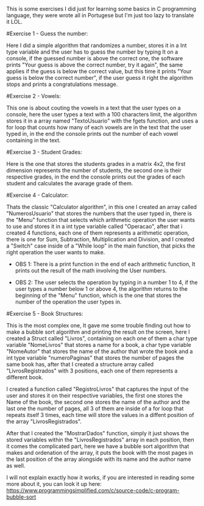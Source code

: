 This is some exercises I did just for learning some basics in C programming language, they were wrote all in Portugese but I'm just too lazy to translate it LOL.

#Exercise 1 - Guess the number:

Here I did a simple algorithm that randomizes a number, stores it in a Int type variable and the user has to guess the number by typing It on a console, if the guessed number is above the correct one, the software prints "Your guess is above the correct number, try it again", the same applies if the guess is below the correct value, but this time it prints "Your guess is below the correct number", if the user guess it right the algorithm stops and prints a congratulations message.

#Exercise 2 - Vowels:

This one is about couting the vowels in a text that the user types on a console, here the user types a text with a 100 characters limit, the algorithm stores it in a array named "TextoUsuario" with the fgets function, and uses a for loop that counts how many of each vowels are in the text that the user typed in, in the end the console prints out the number of each vowel containing in the text.

#Exercise 3 - Student Grades:

Here is the one that stores the students grades in a matrix 4x2, the first dimension represents the number of students, the second one is their respective grades, in the end the console prints out the grades of each student and calculates the avarage grade of them.

#Exercise 4 - Calculator:

Thats the classic "Calculator algorithm", in this one I created an array called "NumerosUsuario" that stores the numbers that the user typed in, there is the "Menu" function that selects which arithmetic operation the user wants to use and stores it in a int type variable called "Operacao", after that i created 4 functions, each one of them represents a arithmetic operation, there is one for Sum, Subtraction, Multiplication and Division, and I created a "Switch" case inside of a "While loop" in the main function, that picks the right operation the user wants to make.

- OBS 1: There is a print function in the end of each arithmetic function, It prints out the result of the math involving the User numbers.

- OBS 2: The user selects the operation by typing in a number 1 to 4, if the user types a number below 1 or above 4, the algorithm returns to the beginning of the "Menu" function, which is the one that stores the number of the operation the user types in.

#Exercise 5 - Book Structures:

This is the most complex one, It gave me some trouble finding out how to make a bubble sort algorithm and printing the result on the screen, here I created a Struct called "Livros", containing on each one of them a char type variable "NomeLivros" that stores a name for a book, a char type variable "NomeAutor" that stores the name of the author that wrote the book and a int type variable "numeroPaginas" that stores the number of pages the same book has, after that I created a structure array called "LivrosRegistrados" with 3 positions, each one of them represents a different book.

I created a function called "RegistroLivros" that captures the input of the user and stores it on their respective variables, the first one stores the Name of the book, the second one stores the name of the author and the last one the number of pages, all 3 of them are inside of a for loop that repeats itself 3 times, each time will store the values in a diffent position of the array "LivrosRegistrados".

After that I created the "MostrarDados" function, simply it just shows the stored variables within the "LivrosRegistrados" array in each position, then it comes the complicated part, here we have a bubble sort algorithm that makes and ordenation of the array, it puts the book with the most pages in the last position of the array alongside with its name and the author name as well.

I will not explain exactly how it works, if you are interested in reading some more about it, you can look it up here: https://www.programmingsimplified.com/c/source-code/c-program-bubble-sort


